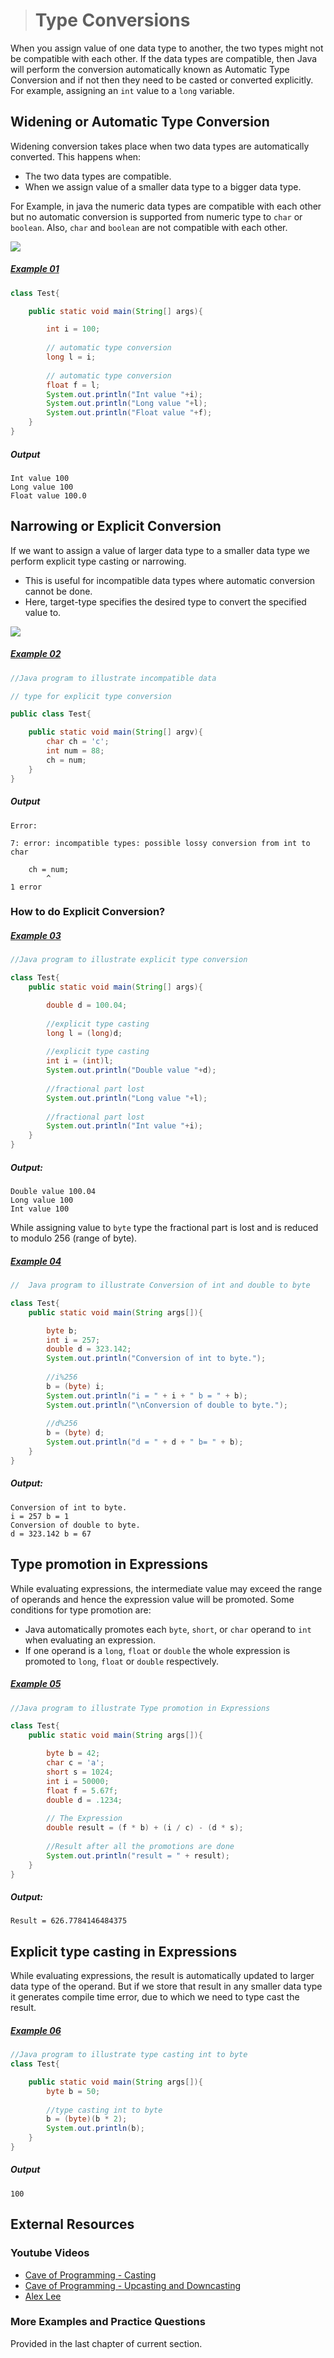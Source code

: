 ># Type Conversions

When you assign value of one data type to another, the two types might not be compatible with each other. If the data types are compatible, then Java will perform the conversion automatically known as Automatic Type Conversion and if not then they need to be casted or converted explicitly. For example, assigning an `int` value to a `long` variable.

## Widening or Automatic Type Conversion

Widening conversion takes place when two data types are automatically converted. This happens when:

* The two data types are compatible.
* When we assign value of a smaller data type to a bigger data type.

For Example, in java the numeric data types are compatible with each other but no automatic conversion is supported from numeric type to `char` or `boolean`. Also, `char` and `boolean` are not compatible with each other.

![](images/typeconversion_java.png)

##### [Example 01](../20-Examples/05-Variable/03-Type-Conversion-and-Casting/Example-01/)

```java
class Test{

	public static void main(String[] args){

		int i = 100; 
		
		// automatic type conversion 
		long l = i; 
		
		// automatic type conversion 
		float f = l; 
		System.out.println("Int value "+i); 
		System.out.println("Long value "+l); 
		System.out.println("Float value "+f); 
	} 
} 
```

##### Output

	Int value 100
	Long value 100
	Float value 100.0


## Narrowing or Explicit Conversion

If we want to assign a value of larger data type to a smaller data type we perform explicit type casting or narrowing.

* This is useful for incompatible data types where automatic conversion cannot be done.
* Here, target-type specifies the desired type to convert the specified value to.

![](images/typeconversion_second.png)

##### [Example 02](../20-Examples/05-Variable/03-Type-Conversion-and-Casting/Example-02/)

```java
//Java program to illustrate incompatible data 

// type for explicit type conversion 

public class Test{

	public static void main(String[] argv){
		char ch = 'c'; 
		int num = 88; 
		ch = num; 
	}
}
```

##### Output
	Error:

	7: error: incompatible types: possible lossy conversion from int to char
		
		ch = num;
			^
	1 error

### How to do Explicit Conversion?

##### [Example 03](../20-Examples/05-Variable/03-Type-Conversion-and-Casting/Example-03/)

```java
//Java program to illustrate explicit type conversion 

class Test{
	public static void main(String[] args){

		double d = 100.04; 
		
		//explicit type casting 
		long l = (long)d; 
		
		//explicit type casting 
		int i = (int)l; 
		System.out.println("Double value "+d); 
		
		//fractional part lost 
		System.out.println("Long value "+l); 
		
		//fractional part lost 
		System.out.println("Int value "+i); 
	}
}
```

##### Output:

	Double value 100.04
	Long value 100
	Int value 100

While assigning value to `byte` type the fractional part is lost and is reduced to modulo 256 (range of byte).

##### [Example 04](../20-Examples/05-Variable/03-Type-Conversion-and-Casting/Example-04/)

```java
//  Java program to illustrate Conversion of int and double to byte

class Test{
	public static void main(String args[]){

		byte b; 
		int i = 257; 
		double d = 323.142; 
		System.out.println("Conversion of int to byte."); 
		
		//i%256 
		b = (byte) i; 
		System.out.println("i = " + i + " b = " + b); 
		System.out.println("\nConversion of double to byte."); 
		
		//d%256 
		b = (byte) d; 
		System.out.println("d = " + d + " b= " + b); 
	}
}
```

##### Output:

	Conversion of int to byte.
	i = 257 b = 1
	Conversion of double to byte.
	d = 323.142 b = 67

## Type promotion in Expressions

While evaluating expressions, the intermediate value may exceed the range of operands and hence the expression value will be promoted. Some conditions for type promotion are:

* Java automatically promotes each `byte`, `short`, or `char` operand to `int` when evaluating an expression.
* If one operand is a `long`, `float` or `double` the whole expression is promoted to `long`, `float` or `double` respectively.

##### [Example 05](../20-Examples/05-Variable/03-Type-Conversion-and-Casting/Example-05/)

```java
//Java program to illustrate Type promotion in Expressions 

class Test{
	public static void main(String args[]){

		byte b = 42; 
		char c = 'a'; 
		short s = 1024; 
		int i = 50000; 
		float f = 5.67f; 
		double d = .1234; 
		
		// The Expression 
		double result = (f * b) + (i / c) - (d * s); 
		
		//Result after all the promotions are done 
		System.out.println("result = " + result); 
	}
}
```

##### Output:

	Result = 626.7784146484375

## Explicit type casting in Expressions

While evaluating expressions, the result is automatically updated to larger data type of the operand. But if we store that result in any smaller data type it generates compile time error, due to which we need to type cast the result.

##### [Example 06](../20-Examples/05-Variable/03-Type-Conversion-and-Casting/Example-06/)

```java
//Java program to illustrate type casting int to byte
class Test{

	public static void main(String args[]){
		byte b = 50; 
		
		//type casting int to byte 
		b = (byte)(b * 2); 
		System.out.println(b); 
	}
}
```

##### Output

    100

## External Resources

### Youtube Videos

* [Cave of Programming - Casting](https://www.youtube.com/watch?v=GqsTbuQwEBU&list=PL9DF6E4B45C36D411&index=28)
* [Cave of Programming - Upcasting and Downcasting](https://www.youtube.com/watch?v=Uj4JdvFKTNo&list=PL9DF6E4B45C36D411&index=29)
* [Alex Lee](https://www.youtube.com/watch?v=H0LNjF9PSeM&list=PL59LTecnGM1NRUyune3SxzZlYpZezK-oQ&index=21)

### More Examples and Practice Questions

Provided in the last chapter of current section.